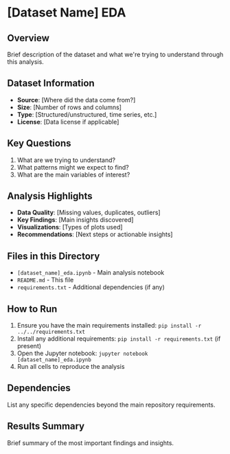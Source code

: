 # [Dataset Name] EDA

## Overview
Brief description of the dataset and what we're trying to understand through this analysis.

## Dataset Information
- **Source**: [Where did the data come from?]
- **Size**: [Number of rows and columns]
- **Type**: [Structured/unstructured, time series, etc.]
- **License**: [Data license if applicable]

## Key Questions
1. What are we trying to understand?
2. What patterns might we expect to find?
3. What are the main variables of interest?

## Analysis Highlights
- **Data Quality**: [Missing values, duplicates, outliers]
- **Key Findings**: [Main insights discovered]
- **Visualizations**: [Types of plots used]
- **Recommendations**: [Next steps or actionable insights]

## Files in this Directory
- `[dataset_name]_eda.ipynb` - Main analysis notebook
- `README.md` - This file
- `requirements.txt` - Additional dependencies (if any)

## How to Run
1. Ensure you have the main requirements installed: `pip install -r ../../requirements.txt`
2. Install any additional requirements: `pip install -r requirements.txt` (if present)
3. Open the Jupyter notebook: `jupyter notebook [dataset_name]_eda.ipynb`
4. Run all cells to reproduce the analysis

## Dependencies
List any specific dependencies beyond the main repository requirements.

## Results Summary
Brief summary of the most important findings and insights.